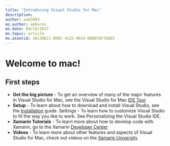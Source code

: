 ```yaml
---
title: "Introducing Visual Studio for Mac"
description: 
author: asb3993
ms.author: amburns
ms.date: 04/14/2017
ms.topic: article
ms.assetid: 3A130EC1-DD8C-4125-9034-B08D7AF7EA65
---
```


# Welcome to mac!

## First steps

* **Get the big picture** - To get an overview of many of the major features in Visual Studio for Mac, see the Visual Studio for Mac [IDE Tour](../ide-tour.md)
* **Setup** - To learn about how to download and install Visual Studio, see the [Installation](../installation.md) guide.
Settings - To learn how to customize Visual Studio to fit the way you like to work. See Personalizing the Visual Studio IDE.
* **Xamarin Tutorials** - To learn more about how to develop code with Xamarin, go to the Xamarin [Developer Center](https://developer.xamarin.com)
* **Videos** - To learn more about other features and aspects of Visual Studio for Mac, check out videos on the [Xamarin University](https://university.xamarin.com)